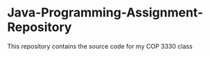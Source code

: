 # Java-Programming-Assignment-Repository
This repository contains the source code for my COP 3330 class
